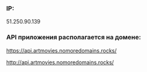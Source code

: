 ### IP:
51.250.90.139

### API приложения располагается на домене:
https://api.artmovies.nomoredomains.rocks/

http://api.artmovies.nomoredomains.rocks/
